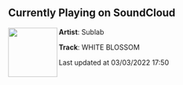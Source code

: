 ## Currently Playing on SoundCloud

[<img align="left" width="100" src="https://i1.sndcdn.com/artworks-ZO2RwZ23p9Xy96LI-9UlNrw-t500x500.jpg">](https://soundcloud.com/sublabmusic/whiteblossom)

**Artist**: Sublab 

**Track**: WHITE BLOSSOM

Last updated at 03/03/2022 17:50
